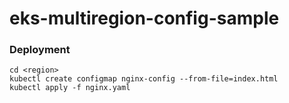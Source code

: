 # eks-multiregion-config-sample
### Deployment
```
cd <region>
kubectl create configmap nginx-config --from-file=index.html
kubectl apply -f nginx.yaml
```
